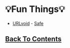 # 💡Fun Things💡

- [URLvoid](https://www.urlvoid.com/) - [Safe](https://www.urlvoid.com/scan/urlvoid.com/)
## [Back To Contents](https://github.com/FreeCheatSheet/FreeCheatSheetGuide/blob/main/README.md#contents)

